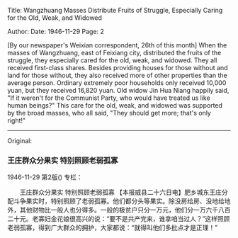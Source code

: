 Title: Wangzhuang Masses Distribute Fruits of Struggle, Especially Caring for the Old, Weak, and Widowed

Author: 
Date: 1946-11-29
Page: 2

[By our newspaper's Weixian correspondent, 26th of this month] When the masses of Wangzhuang, east of Feixiang city, distributed the fruits of the struggle, they especially cared for the old, weak, and widowed. They all received first-class shares. Besides providing houses for those without and land for those without, they also received more of other properties than the average person. Ordinary extremely poor households only received 10,000 yuan, but they received 16,820 yuan. Old widow Jin Hua Niang happily said, "If it weren't for the Communist Party, who would have treated us like human beings?" This care for the old, weak, and widowed was supported by the broad masses, who all said, "They should get more; that's only right!"



<hr /> 

Original: 


### 王庄群众分果实  特别照顾老弱孤寡

1946-11-29
第2版()
专栏：

　　王庄群众分果实
    特别照顾老弱孤寡
    【本报威县二十六日电】肥乡城东王庄分配斗争果实时，特别照顾了老弱孤寡。他们都分头等果实。除没房给房、没地给地外，其他财物比一般人也分得多。一般的极贫户只分一万元，他们分一万六千八百二十元。老寡妇金花娘很高兴的说：“要不是共产党来，谁拿咱当过人？”这样照顾老弱孤寡，得到广大群众的拥护，大家都说：“就得叫他们多批点才是正理！”
